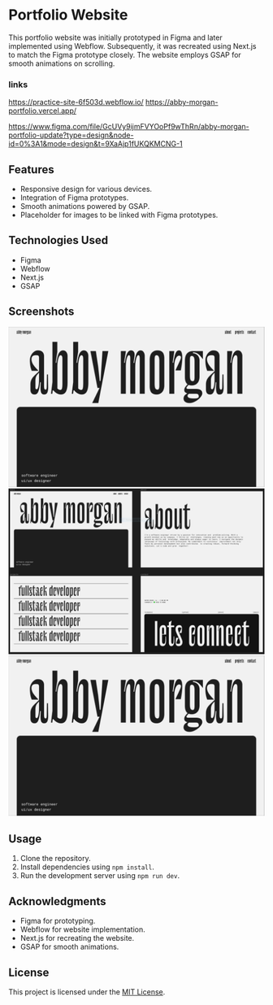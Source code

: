 # Portfolio Website

This portfolio website was initially prototyped in Figma and later implemented using Webflow. Subsequently, it was recreated using Next.js to match the Figma prototype closely. The website employs GSAP for smooth animations on scrolling.

### links

https://practice-site-6f503d.webflow.io/
https://abby-morgan-portfolio.vercel.app/

https://www.figma.com/file/GcUVy9ijmFVYOoPf9wThRn/abby-morgan-portfolio-update?type=design&node-id=0%3A1&mode=design&t=9XaAjp1fUKQKMCNG-1

## Features

- Responsive design for various devices.
- Integration of Figma prototypes.
- Smooth animations powered by GSAP.
- Placeholder for images to be linked with Figma prototypes.

## Technologies Used

- Figma
- Webflow
- Next.js
- GSAP

## Screenshots

![Placeholder Image 1](./images/figma-main.PNG)
![Placeholder Image 2](./images/figma-prototype.PNG)
![Placeholder Image 3](./images/figma-main.PNG)

## Usage

1. Clone the repository.
2. Install dependencies using `npm install`.
3. Run the development server using `npm run dev`.

## Acknowledgments

- Figma for prototyping.
- Webflow for website implementation.
- Next.js for recreating the website.
- GSAP for smooth animations.

## License

This project is licensed under the [MIT License](LICENSE).
